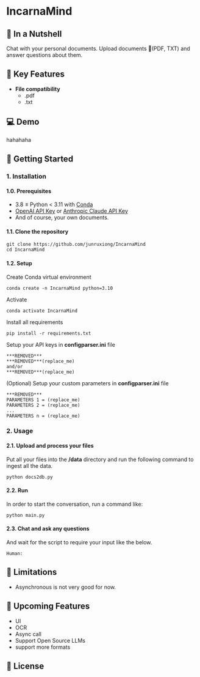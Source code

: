 # IncarnaMind

## 👀 In a Nutshell

Chat with your personal documents.
Upload documents 📁(PDF, TXT) and answer questions about them.

## 🎯 Key Features

- **File compatibility**
  - .pdf
  - .txt

## 💻 Demo

hahahaha

## 🚀 Getting Started

### 1. Installation

#### 1.0. Prerequisites

- 3.8 ≤ Python < 3.11 with [Conda](https://www.anaconda.com/download)
- [OpenAI API Key](https://beta.openai.com/signup) or [Anthropic Claude API Key](https://console.anthropic.com/account/keys)
- And of course, your own documents.

#### 1.1. Clone the repository

```shell
git clone https://github.com/junruxiong/IncarnaMind
cd IncarnaMind
```

#### 1.2. Setup

Create Conda virtual environment

```shell
conda create -n IncarnaMind python=3.10
```

Activate

```shell
conda activate IncarnaMind
```

Install all requirements

```shell
pip install -r requirements.txt
```

Setup your API keys in **configparser.ini** file

```shell
***REMOVED***
***REMOVED***(replace_me)
and/or
***REMOVED***(replace_me)
```

(Optional) Setup your custom parameters in **configparser.ini** file

```shell
***REMOVED***
PARAMETERS 1 = (replace_me)
PARAMETERS 2 = (replace_me)
...
PARAMETERS n = (replace_me)
```

### 2. Usage

#### 2.1. Upload and process your files

Put all your files into the **/data** directory and run the following command to ingest all the data.

```shell
python docs2db.py
```

#### 2.2. Run

In order to start the conversation, run a command like:

```shell
python main.py
```

#### 2.3. Chat and ask any questions

And wait for the script to require your input like the below.

```shell
Human:
```

## 🚫 Limitations

- Asynchronous is not very good for now.

## 📝 Upcoming Features

- UI
- OCR
- Async call
- Support Open Source LLMs
- support more formats

## 📑 License
